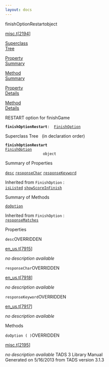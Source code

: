 ```yaml
---
layout: docs
---
```

<span class="title">finishOptionRestart</span><span class="type">object</span>

[misc.t](../file/misc.t.html)\[[2194](../source/misc.t.html#2194)\]

[Superclass  
Tree](#_SuperClassTree_)

[Property  
Summary](#_PropSummary_)

[Method  
Summary](#_MethodSummary_)

[Property  
Details](#_Properties_)

[Method  
Details](#_Methods_)



RESTART option for finishGame

**`finishOptionRestart`**` :   `[`FinishOption`](../object/FinishOption.html)



<span id="_SuperClassTree_"></span>



<span class="hdln">Superclass Tree</span>   (in declaration order)



**`finishOptionRestart`**  
[`FinishOption`](../object/FinishOption.html)  
`                 object`  
<span id="_PropSummary_"></span>



<span class="hdln">Summary of Properties</span>  



[`desc`](#desc) [`responseChar`](#responseChar) [`responseKeyword`](#responseKeyword)

Inherited from `FinishOption` :  
[`isListed`](../object/FinishOption.html#isListed) [`showScoreInFinish`](../object/FinishOption.html#showScoreInFinish)

<span id="_MethodSummary_"></span>



<span class="hdln">Summary of Methods</span>  



[`doOption`](#doOption)

Inherited from `FinishOption` :  
[`responseMatches`](../object/FinishOption.html#responseMatches)

<span id="_Properties_"></span>



<span class="hdln">Properties</span>  



<span id="desc"></span>

`desc`<span class="rem">OVERRIDDEN</span>

[en_us.t](../file/en_us.t.html)\[[7915](../source/en_us.t.html#7915)\]



*no description available*



<span id="responseChar"></span>

`responseChar`<span class="rem">OVERRIDDEN</span>

[en_us.t](../file/en_us.t.html)\[[7918](../source/en_us.t.html#7918)\]



*no description available*



<span id="responseKeyword"></span>

`responseKeyword`<span class="rem">OVERRIDDEN</span>

[en_us.t](../file/en_us.t.html)\[[7917](../source/en_us.t.html#7917)\]



*no description available*



<span id="_Methods_"></span>



<span class="hdln">Methods</span>  



<span id="doOption"></span>

`doOption ( )`<span class="rem">OVERRIDDEN</span>

[misc.t](../file/misc.t.html)\[[2195](../source/misc.t.html#2195)\]



*no description available*
TADS 3 Library Manual  
Generated on 5/16/2013 from TADS version 3.1.3


